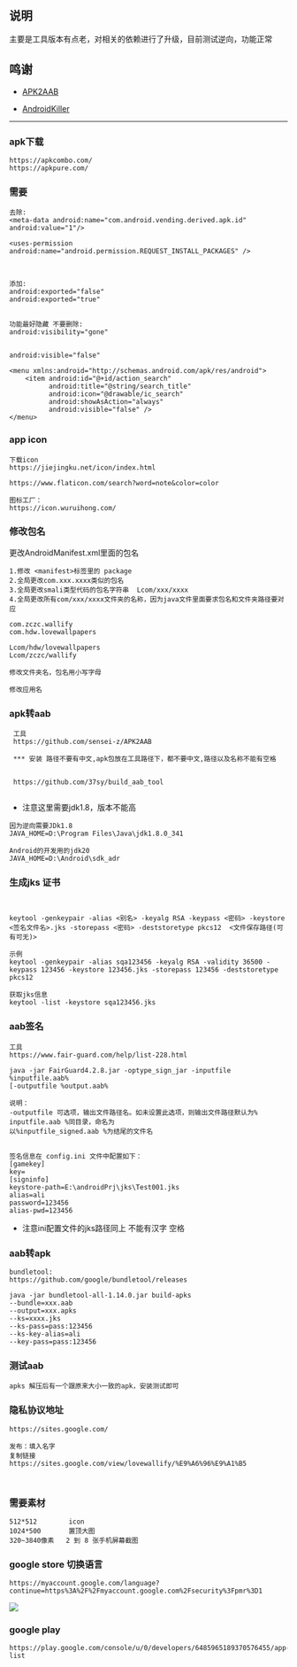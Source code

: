 ##  说明

主要是工具版本有点老，对相关的依赖进行了升级，目前测试逆向，功能正常

## 鸣谢

- [APK2AAB](https://github.com/sensei-z/APK2AAB)

- [AndroidKiller](https://github.com/liaojack8/AndroidKiller)



------



### apk下载

```
https://apkcombo.com/
https://apkpure.com/
```

### 需要

```
去除:
<meta-data android:name="com.android.vending.derived.apk.id" android:value="1"/>

<uses-permission android:name="android.permission.REQUEST_INSTALL_PACKAGES" />



添加:
android:exported="false" 
android:exported="true"


功能最好隐藏 不要删除:
android:visibility="gone" 


android:visible="false"

<menu xmlns:android="http://schemas.android.com/apk/res/android">
    <item android:id="@+id/action_search"
          android:title="@string/search_title"
          android:icon="@drawable/ic_search"
          android:showAsAction="always"
          android:visible="false" />
</menu>

```

### app icon 

```
下载icon
https://jiejingku.net/icon/index.html

https://www.flaticon.com/search?word=note&color=color

图标工厂：
https://icon.wuruihong.com/

```

### 修改包名

更改AndroidManifest.xml里面的包名

```
1.修改 <manifest>标签里的 package
2.全局更改com.xxx.xxxx类似的包名 
3.全局更改smali类型代码的包名字符串  Lcom/xxx/xxxx      
4.全局更改所有com/xxx/xxxx文件夹的名称，因为java文件里面要求包名和文件夹路径要对应

com.zczc.wallify
com.hdw.lovewallpapers

Lcom/hdw/lovewallpapers
Lcom/zczc/wallify

修改文件夹名，包名用小写字母

修改应用名
```



### apk转aab

```
 工具
 https://github.com/sensei-z/APK2AAB
 
 *** 安装 路径不要有中文,apk包放在工具路径下，都不要中文,路径以及名称不能有空格
 
 
 https://github.com/37sy/build_aab_tool
 
```

* 注意这里需要jdk1.8，版本不能高 

```
因为逆向需要JDk1.8
JAVA_HOME=D:\Program Files\Java\jdk1.8.0_341

Android的开发用的jdk20
JAVA_HOME=D:\Android\sdk_adr
```

### 生成jks 证书

```


keytool -genkeypair -alias <别名> -keyalg RSA -keypass <密码> -keystore <签名文件名>.jks -storepass <密码> -deststoretype pkcs12  <文件保存路径(可有可无)> 

示例
keytool -genkeypair -alias sqa123456 -keyalg RSA -validity 36500 -keypass 123456 -keystore 123456.jks -storepass 123456 -deststoretype pkcs12

获取jks信息
keytool -list -keystore sqa123456.jks
```



### aab签名

```
工具
https://www.fair-guard.com/help/list-228.html

java -jar FairGuard4.2.8.jar -optype_sign_jar -inputfile   %inputfile.aab%  
[-outputfile %output.aab%

说明：
-outputfile 可选项，输出文件路径名。如未设置此选项，则输出文件路径默认为% inputfile.aab %同目录，命名为
以%inputfile_signed.aab %为结尾的文件名


签名信息在 config.ini 文件中配置如下：
[gamekey]
key=
[signinfo]
keystore-path=E:\androidPrj\jks\Test001.jks
alias=ali
password=123456
alias-pwd=123456

```

* 注意ini配置文件的jks路径同上 不能有汉字 空格

### aab转apk

```
bundletool:
https://github.com/google/bundletool/releases

java -jar bundletool-all-1.14.0.jar build-apks 
--bundle=xxx.aab 
--output=xxx.apks 
--ks=xxxx.jks 
--ks-pass=pass:123456 
--ks-key-alias=ali 
--key-pass=pass:123456

```

### 测试aab 

```
apks 解压后有一个跟原来大小一致的apk，安装测试即可
```





### 隐私协议地址

```
https://sites.google.com/

发布：填入名字 
复制链接
https://sites.google.com/view/lovewallify/%E9%A6%96%E9%A1%B5



```



### 需要素材

```
512*512        icon
1024*500       置顶大图
320~3840像素   2 到 8 张手机屏幕截图
```



### google store 切换语言

```
https://myaccount.google.com/language?continue=https%3A%2F%2Fmyaccount.google.com%2Fsecurity%3Fpmr%3D1
```

![](./img/016.png)

### google play

```
https://play.google.com/console/u/0/developers/6485965189370576455/app-list
```

